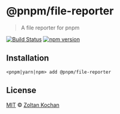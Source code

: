 # @pnpm/file-reporter

> A file reporter for pnpm

[![Build Status](https://img.shields.io/travis/pnpm/file-reporter/master.svg?style=flat-square)](https://travis-ci.org/pnpm/file-reporter) [![npm version](https://img.shields.io/npm/v/@pnpm/file-reporter.svg?style=flat-square)](https://www.npmjs.com/package/@pnpm/file-reporter)

## Installation

```
<pnpm|yarn|npm> add @pnpm/file-reporter
```

## License

[MIT](LICENSE) © [Zoltan Kochan](https://kochan.io)
